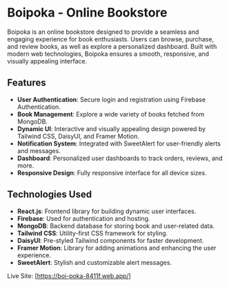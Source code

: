 # Boipoka - Online Bookstore

Boipoka is an online bookstore designed to provide a seamless and engaging experience for book enthusiasts. Users can browse, purchase, and review books, as well as explore a personalized dashboard. Built with modern web technologies, Boipoka ensures a smooth, responsive, and visually appealing interface.

## Features

- **User Authentication**: Secure login and registration using Firebase Authentication.
- **Book Management**: Explore a wide variety of books fetched from MongoDB.
- **Dynamic UI**: Interactive and visually appealing design powered by Tailwind CSS, DaisyUI, and Framer Motion.
- **Notification System**: Integrated with SweetAlert for user-friendly alerts and messages.
- **Dashboard**: Personalized user dashboards to track orders, reviews, and more.
- **Responsive Design**: Fully responsive interface for all device sizes.

## Technologies Used

- **React.js**: Frontend library for building dynamic user interfaces.
- **Firebase**: Used for authentication and hosting.
- **MongoDB**: Backend database for storing book and user-related data.
- **Tailwind CSS**: Utility-first CSS framework for styling.
- **DaisyUI**: Pre-styled Tailwind components for faster development.
- **Framer Motion**: Library for adding animations and enhancing the user experience.
- **SweetAlert**: Stylish and customizable alert messages.



Live Site: [https://boi-poka-8411f.web.app/]
